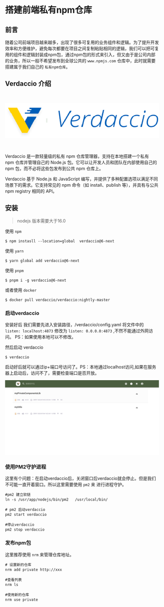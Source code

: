 # 搭建前端私有npm仓库

## 前言

随着公司前端项目越来越多，出现了很多可复用的业务组件和逻辑。为了提升开发效率和方便维护，避免每次都要在项目之间复制粘贴相同的逻辑，我们可以把可复用的组件和逻辑封装成npm包，通过npm包的形式来引入，但又由于是公司内部的业务，所以一般不希望发布到全球公共的 `www.npmjs.com`
仓库中，此时就需要搭建属于我们自己的 `私有npm仓库`。

## Verdaccio 介绍

<img src="/assets/image/verdaccio/verdaccio.png" alt="Verdaccio" style="margin: 32px auto">



Verdaccio 是一款轻量级的私有 npm 仓库管理器，支持在本地搭建一个私有 npm 仓库并管理自己的 Node.js 包。它可以让开发人员和团队在内部使用自己的 npm 包，而不必将这些包发布到公共 npm 仓库上。

Verdaccio 基于 Node.js 和 JavaScript 编写，并提供了多种配置选项以满足不同场景下的需求。它支持常见的 npm 命令（如 install、publish 等），并具有与公共 npm registry 相同的
API。

## 安装

> nodejs 版本需要大于16.0



使用 `npm`

```shell
$ npm instasll --location=global  verdaccio@6-next
```

使用 `yarn`

```shell
$ yarn global add verdaccio@6-next
```

使用 `pnpm`

```shell
$ pnpm i -g verdaccio@6-next
```

或者使用 `docker`

```shell
$ docker pull verdaccio/verdaccio:nightly-master
```

### 启动verdaccio

安装好后 我们需要先进入安装路径，/verdaccio/config.yaml 将文件中的 `listen: localhost:4873` 修改为 `listen: 0.0.0.0:4873`
,不然不能通过外网访问。 PS：如果使用本地可以不修改。

然后启动 verdaccio

```shell
$ verdaccio
```

启动好后就可以通过ip+端口号访问了。PS：本地通过localhost访问,如果在服务器上启动后，访问不了，需要检查端口是否开放。

![img.png](/assets/image/verdaccio/img.png)

### 使用PM2守护进程

这里有个问题：在启动verdaccio后，关闭窗口后verdaccio就会停止。但是我们不可能一直开着窗口。所以这里需要使用 `pm2` 来 进行进程守护。

```shell
#pm2 建立软链
ln -s /usr/app/nodejs/bin/pm2   /usr/local/bin/ 

# pm2 启动verdaccio
pm2 start verdaccio

#停止verdaccio
pm2 stop verdaccio

```

### 发布npm包

这里推荐使用 `nrm` 来管理仓库地址。

```shell
# 设置新的仓库
nrm add private http://xxx

#查看列表
nrm ls

#使用新的仓库
nrm use private
```

